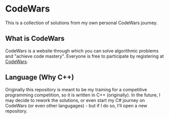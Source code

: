 # CodeWars
 This is a collection of solutions from my own personal CodeWars journey.

## What is CodeWars
 CodeWars is a website through which you can solve algorithmic problems and "achieve code mastery".
 Everyone is free to participate by registering at [CodeWars](https://codewars.com).

## Language (Why C++)
 Originally this repository is meant to be my training for a competitive programming competition, so it is written in C++ (originally). In the future, I may decide to rework the solutions, or even start my C# journey on CodeWars (or even other langugages) - but if I do so, I'll open a new repository.